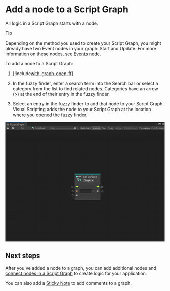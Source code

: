 # Add a node to a Script Graph

All logic in a Script Graph starts with a node.

> [!TIP]
> Depending on the method you used to create your Script Graph, you might already have two Event nodes in your graph:
> Start and Update. For more information on these nodes, see [Events node](vs-events-reference.md).

To add a node to a Script Graph:

1. [!include[with-graph-open-ff](./snippets/vs-with-graph-open-ff.md)]

2. In the fuzzy finder, enter a search term into the Search bar or select a category from the list to find related
   nodes.
   Categories have an arrow (>) at the end of their entry in the fuzzy finder.

3. Select an entry in the fuzzy finder to add that node to your Script Graph.
   Visual Scripting adds the node to your Script Graph at the location where you opened the fuzzy finder.

![An image of a node added to a Script Graph](images/vs-node-example.png)

## Next steps

After you've added a node to a graph, you can add additional nodes
and [connect nodes in a Script Graph](vs-creating-connections.md) to create logic for your application.

You can also add a [Sticky Note](vs-sticky-notes.md) to add comments to a graph.
